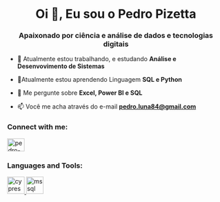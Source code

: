 <h1 align="center">Oi 👋, Eu sou o Pedro Pizetta</h1>
<h3 align="center">Apaixonado por ciência e análise de dados e tecnologias digitais </h3>

- 🔭 Atualmente estou trabalhando, e estudando **Análise e Desenvovimento de Sistemas**

- 🌱Atualmente estou aprendendo Linguagem **SQL e Python**

- 💬 Me pergunte sobre **Excel, Power BI e SQL**

- 📫 Você me acha através do e-mail **pedro.luna84@gmail.com**

<h3 align="left">Connect with me:</h3>
<p align="left">
<a href="https://linkedin.com/in/pedro-pizetta-47510760" target="blank"><img align="center" src="https://raw.githubusercontent.com/rahuldkjain/github-profile-readme-generator/master/src/images/icons/Social/linked-in-alt.svg" alt="pedro-pizetta-47510760" height="30" width="40" /></a>
</p>

<h3 align="left">Languages and Tools:</h3>
<p align="left"> <a href="https://www.cypress.io" target="_blank" rel="noreferrer"> <img src="https://raw.githubusercontent.com/simple-icons/simple-icons/6e46ec1fc23b60c8fd0d2f2ff46db82e16dbd75f/icons/cypress.svg" alt="cypress" width="40" height="40"/> </a> <a href="https://www.microsoft.com/en-us/sql-server" target="_blank" rel="noreferrer"> <img src="https://www.svgrepo.com/show/303229/microsoft-sql-server-logo.svg" alt="mssql" width="40" height="40"/> </a> </p>
